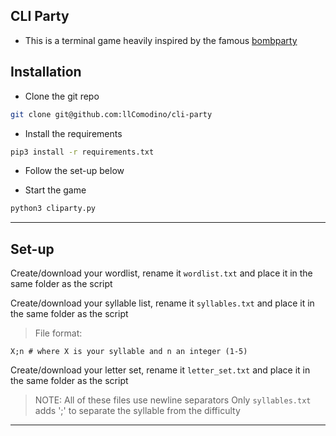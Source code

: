 ## CLI Party

- This is a terminal game heavily inspired by the famous [bombparty](https://jklm.fun)

## Installation

- Clone the git repo
```sh
git clone git@github.com:llComodino/cli-party
```

- Install the requirements
```sh
pip3 install -r requirements.txt
```

- Follow the set-up below

- Start the game
```sh
python3 cliparty.py
```

---

## Set-up

Create/download your wordlist, rename it `wordlist.txt`
and place it in the same folder as the script

Create/download your syllable list, rename it `syllables.txt`
and place it in the same folder as the script
> File format:
```text
X;n # where X is your syllable and n an integer (1-5)
```

Create/download your letter set, rename it `letter_set.txt`
and place it in the same folder as the script

> NOTE: All of these files use newline separators
Only `syllables.txt` adds ';' to separate the syllable from the difficulty

---
